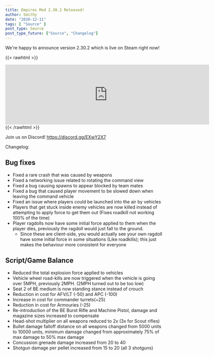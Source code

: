 ```yaml
---
title: Empires Mod 2.30.2 Released!
author: Smithy
date: "2020-12-11"
tags: [ "Source" ]
post_type: Source
post_type_future: ["Source", "Changelog"]
---
```



We're happy to announce version 2.30.2 which is live on Steam right now! 

{{< rawhtml >}}
<iframe src="https://store.steampowered.com/widget/17740/" frameborder="0" width="646" height="190"></iframe>
{{< /rawhtml >}}

Join us on Discord! https://discord.gg/EXwY2X7

Changelog:

## Bug fixes
- Fixed a rare crash that was caused by weapons
- Fixed a networking issue related to rotating the command view
- Fixed a bug causing spawns to appear blocked by team mates
- Fixed a bug that caused player movement to be slowed down when leaving the command vehicle
- Fixed an issue where players could be launched into the air by vehicles
- Players that get stuck inside enemy vehicles are now killed instead of attempting to apply force to get them out (Fixes roadkill not working 100% of the time)
- Player ragdolls now have some initial force applied to them when the player dies, previously the ragdoll would just fall to the ground.
    - Since these are client-side, you would actually see your own ragdoll have some initial force in some situations (Like roadkills); this just makes the behaviour more consistent for everyone

## Script/Game Balance
- Reduced the total explosion force applied to vehicles
- Vehicle wheel road-kills are now triggered when the vehicle is going over 5MPH, previously 2MPH. (2MPH turned out to be too low)
- Seat 2 of BE medium is now standing stance instead of crouch
- Reduction in cost for AFV/LT (-50) and APC (-100)
- Increase in cost for commander turrets(+25)
- Reduction in cost for Armouries (-25)
- Re-introduction of the BE Burst Rifle and Machine Pistol, damage and magazine sizes increased to compensate
- Head-shot multiplier on all weapons reduced to 2x (3x for Scout rifles)
- Bullet damage falloff distance on all weapons changed from 5000 units to 10000 units, minimum damage changed from approximately 75% of max damage to 50% max damage
- Concussion grenade damage increased from 20 to 40 
- Shotgun damage per pellet increased from 15 to 20 (all 3 shotguns)


